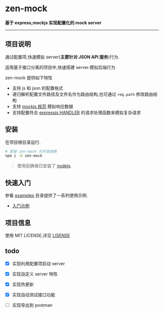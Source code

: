 zen-mock
====

**基于 express,mockjs 实现配置化的 mock server**

----

## 项目说明
通过配置项,快速模拟 server(**主要针对 JSON API 服务**)行为.

适用基于接口分离的项目中,快速搭建 server.模拟后端行为

zen-mock 提供如下特性

* 支持 js 和 json 的配置格式
* 递归解析配置文件路径及文件名作为路由结构,也可通过 `req.path` 修改路由结构
* 支持 [mockjs 规范](http://mockjs.com/examples.html) 模拟响应数据
* 支持配置符合 [expressjs HANDLER](https://expressjs.com/en/starter/basic-routing.html) 的请求处理函数来模拟复杂请求

## 安装
在项目根目录运行.

```bash
# 安装 zen-mock 为开发依赖
npm i -D zen-mock
```

> 使用前确保已安装了 [nodejs](http://nodejs.cn/).


## 快速入门
参看 [examples](./examples) 目录提供了一系列使用示例.

* [入门示例](./examples/basic/README.md)


## 项目信息
使用 MIT LICENSE,详见 [LISENSE](./LICENSE)

## todo
* [X] 实现利用配置项启动 server
* [X] 实现自定义 server 特性 
* [X] 实现热更新
* [X] 实现自动测试接口功能
* [ ] 实现导出到 postman


